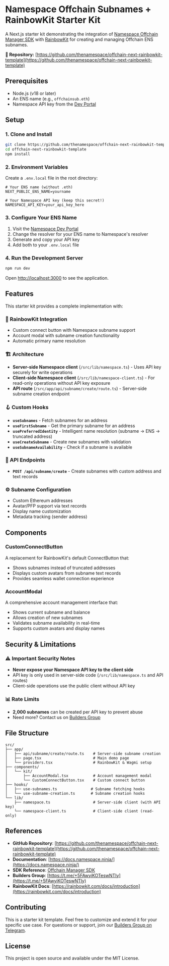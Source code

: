 # Namespace Offchain Subnames + RainbowKit Starter Kit

A Next.js starter kit demonstrating the integration of [Namespace Offchain Manager SDK](https://docs.namespace.ninja/developer-guide/sdks/offchain-manager) with [RainbowKit](https://rainbowkit.com) for creating and managing Offchain ENS subnames.

**🔗 Repository:** [https://github.com/thenamespace/offchain-next-rainbowkit-template](https://github.com/thenamespace/offchain-next-rainbowkit-template)

## Prerequisites

- Node.js (v18 or later)
- An ENS name (e.g., `offchainsub.eth`)
- Namespace API key from the [Dev Portal](https://dev.namespace.ninja)

## Setup

### 1. Clone and Install

```bash
git clone https://github.com/thenamespace/offchain-next-rainbowkit-template.git
cd offchain-next-rainbowkit-template
npm install
```

### 2. Environment Variables

Create a `.env.local` file in the root directory:

```env
# Your ENS name (without .eth)
NEXT_PUBLIC_ENS_NAME=yourname

# Your Namespace API key (keep this secret!)
NAMESPACE_API_KEY=your_api_key_here
```

### 3. Configure Your ENS Name

1. Visit the [Namespace Dev Portal](https://dev.namespace.ninja)
2. Change the resolver for your ENS name to Namespace's resolver
3. Generate and copy your API key
4. Add both to your `.env.local` file

### 4. Run the Development Server

```bash
npm run dev
```

Open [http://localhost:3000](http://localhost:3000) to see the application.

## Features

This starter kit provides a complete implementation with:

### 🔗 RainbowKit Integration
- Custom connect button with Namespace subname support
- Account modal with subname creation functionality
- Automatic primary name resolution

### 🏗️ Architecture
- **Server-side Namespace client** (`/src/lib/namespace.ts`) - Uses API key securely for write operations
- **Client-side Namespace client** (`/src/lib/namespace-client.ts`) - For read-only operations without API key exposure
- **API route** (`/src/app/api/subname/create/route.ts`) - Server-side subname creation endpoint

### 🪝 Custom Hooks
- **`useSubnames`** - Fetch subnames for an address
- **`useFirstSubname`** - Get the primary subname for an address  
- **`usePreferredIdentity`** - Intelligent name resolution (subname → ENS → truncated address)
- **`useCreateSubname`** - Create new subnames with validation
- **`useSubnameAvailability`** - Check if a subname is available

### 📡 API Endpoints
- **`POST /api/subname/create`** - Create subnames with custom address and text records

### ⚙️ Subname Configuration
- Custom Ethereum addresses
- Avatar/PFP support via text records
- Display name customization
- Metadata tracking (sender address)

## Components

### CustomConnectButton
A replacement for RainbowKit's default ConnectButton that:
- Shows subnames instead of truncated addresses
- Displays custom avatars from subname text records
- Provides seamless wallet connection experience

### AccountModal
A comprehensive account management interface that:
- Shows current subname and balance
- Allows creation of new subnames
- Validates subname availability in real-time
- Supports custom avatars and display names

## Security & Limitations

### ⚠️ Important Security Notes

- **Never expose your Namespace API key to the client side**
- API key is only used in server-side code (`/src/lib/namespace.ts` and API routes)
- Client-side operations use the public client without API key

### 📊 Rate Limits

- **2,000 subnames** can be created per API key to prevent abuse
- Need more? Contact us on [Builders Group](https://t.me/+5FAwyiKOTeswNTIy)

## File Structure

```
src/
├── app/
│   ├── api/subname/create/route.ts    # Server-side subname creation
│   ├── page.tsx                       # Main demo page
│   └── providers.tsx                  # RainbowKit & Wagmi setup
├── components/
│   └── kit/
│       ├── AccountModal.tsx           # Account management modal
│       └── CustomConnectButton.tsx    # Custom connect button
├── hooks/
│   ├── use-subnames.ts               # Subname fetching hooks
│   └── use-subname-creation.ts       # Subname creation hooks
└── lib/
    ├── namespace.ts                   # Server-side client (with API key)
    └── namespace-client.ts            # Client-side client (read-only)
```

## References

- **GitHub Repository**: [https://github.com/thenamespace/offchain-next-rainbowkit-template](https://github.com/thenamespace/offchain-next-rainbowkit-template)
- **Documentation**: [https://docs.namespace.ninja/](https://docs.namespace.ninja/)
- **SDK Reference**: [Offchain Manager SDK](https://docs.namespace.ninja/developer-guide/sdks/offchain-manager)
- **Builders Group**: [https://t.me/+5FAwyiKOTeswNTIy](https://t.me/+5FAwyiKOTeswNTIy)
- **RainbowKit Docs**: [https://rainbowkit.com/docs/introduction](https://rainbowkit.com/docs/introduction)

## Contributing

This is a starter kit template. Feel free to customize and extend it for your specific use case. For questions or support, join our [Builders Group on Telegram](https://t.me/+5FAwyiKOTeswNTIy).

## License

This project is open source and available under the MIT License.
